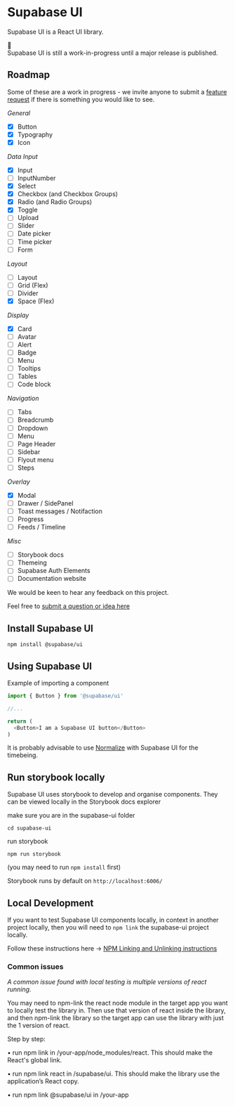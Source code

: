 # Supabase UI

Supabase UI is a React UI library.

🚧  
Supabase UI is still a work-in-progress until a major release is published.

## Roadmap

Some of these are a work in progress - we invite anyone to submit a [feature request](https://github.com/supabase/ui/issues/new?labels=enhancement&template=2.Feature_request.md) if there is something you would like to see.

*General*

- [x] Button
- [x] Typography
- [x] Icon

*Data Input*

- [x] Input
- [ ] InputNumber
- [x] Select
- [x] Checkbox (and Checkbox Groups)
- [x] Radio (and Radio Groups)
- [x] Toggle
- [ ] Upload
- [ ] Slider
- [ ] Date picker
- [ ] Time picker
- [ ] Form

*Layout*

- [ ] Layout
- [ ] Grid (Flex)
- [ ] Divider
- [x] Space (Flex)

*Display*

- [x] Card
- [ ] Avatar
- [ ] Alert
- [ ] Badge
- [ ] Menu
- [ ] Tooltips
- [ ] Tables
- [ ] Code block

*Navigation*

- [ ] Tabs
- [ ] Breadcrumb
- [ ] Dropdown
- [ ] Menu
- [ ] Page Header
- [ ] Sidebar
- [ ] Flyout menu
- [ ] Steps

*Overlay*

- [x] Modal
- [ ] Drawer / SidePanel
- [ ] Toast messages / Notifaction
- [ ] Progress
- [ ] Feeds / Timeline

*Misc*

- [ ] Storybook docs
- [ ] Themeing
- [ ] Supabase Auth Elements
- [ ] Documentation website

We would be keen to hear any feedback on this project.

Feel free to [submit a question or idea here](https://github.com/supabase/supabase/discussions/category_choices)

## Install Supabase UI

```cli
npm install @supabase/ui
```

## Using Supabase UI

Example of importing a component

```js
import { Button } from '@supabase/ui'

//...

return (
  <Button>I am a Supabase UI button</Button>
)
```

It is probably advisable to use [Normalize](https://github.com/sindresorhus/modern-normalize) with Supabase UI for the timebeing.

## Run storybook locally

Supabase UI uses storybook to develop and organise components.
They can be viewed locally in the Storybook docs explorer

make sure you are in the supabase-ui folder

```cli
cd supabase-ui
```

run storybook

```cli
npm run storybook
```

(you may need to run `npm install` first)

Storybook runs by default on `http://localhost:6006/`

## Local Development

If you want to test Supabase UI components locally, in context in another project locally, then you will need to `npm link` the supabase-ui project locally.

Follow these instructions here -> 
[NPM Linking and Unlinking instructions](https://dev.to/erinbush/npm-linking-and-unlinking-2h1g)

### Common issues

*A common issue found with local testing is multiple versions of react running.*

You may need to npm-link the react node module in the target app you want to locally test the library in. Then use that version of react inside the library, and then npm-link the library so the target app can use the library with just the 1 version of react.

Step by step:

• run npm link in /your-app/node_modules/react. This should make the React's global link.

• run npm link react in /supabase/ui. This should make the library use the application’s React copy.

• run npm link @supabase/ui in /your-app